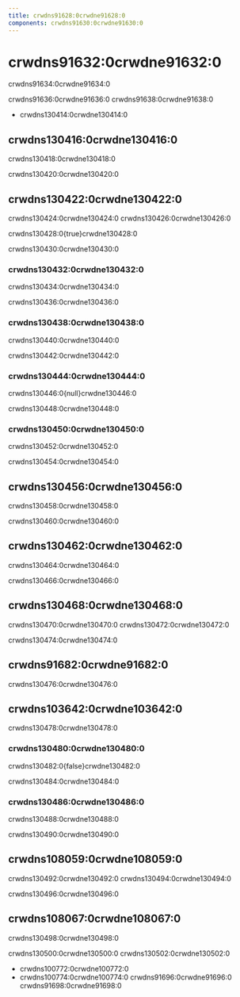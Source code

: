 ```yaml
---
title: crwdns91628:0crwdne91628:0
components: crwdns91630:0crwdne91630:0
---
```


# crwdns91632:0crwdne91632:0

<p class="description">crwdns91634:0crwdne91634:0</p>

crwdns91636:0crwdne91636:0 crwdns91638:0crwdne91638:0

- crwdns130414:0crwdne130414:0

## crwdns130416:0crwdne130416:0

crwdns130418:0crwdne130418:0

crwdns130420:0crwdne130420:0

## crwdns130422:0crwdne130422:0

crwdns130424:0crwdne130424:0 crwdns130426:0crwdne130426:0

crwdns130428:0{true}crwdne130428:0

crwdns130430:0crwdne130430:0

### crwdns130432:0crwdne130432:0

crwdns130434:0crwdne130434:0

crwdns130436:0crwdne130436:0

### crwdns130438:0crwdne130438:0

crwdns130440:0crwdne130440:0

crwdns130442:0crwdne130442:0

### crwdns130444:0crwdne130444:0

crwdns130446:0{null}crwdne130446:0

crwdns130448:0crwdne130448:0

### crwdns130450:0crwdne130450:0

crwdns130452:0crwdne130452:0

crwdns130454:0crwdne130454:0

## crwdns130456:0crwdne130456:0

crwdns130458:0crwdne130458:0

crwdns130460:0crwdne130460:0

## crwdns130462:0crwdne130462:0

crwdns130464:0crwdne130464:0

crwdns130466:0crwdne130466:0

## crwdns130468:0crwdne130468:0

crwdns130470:0crwdne130470:0 crwdns130472:0crwdne130472:0

crwdns130474:0crwdne130474:0

## crwdns91682:0crwdne91682:0

crwdns130476:0crwdne130476:0

## crwdns103642:0crwdne103642:0

crwdns130478:0crwdne130478:0

### crwdns130480:0crwdne130480:0

crwdns130482:0{false}crwdne130482:0

crwdns130484:0crwdne130484:0

### crwdns130486:0crwdne130486:0

crwdns130488:0crwdne130488:0

crwdns130490:0crwdne130490:0

## crwdns108059:0crwdne108059:0

crwdns130492:0crwdne130492:0 crwdns130494:0crwdne130494:0

crwdns130496:0crwdne130496:0

## crwdns108067:0crwdne108067:0

crwdns130498:0crwdne130498:0

crwdns130500:0crwdne130500:0 crwdns130502:0crwdne130502:0

- crwdns100772:0crwdne100772:0
- crwdns100774:0crwdne100774:0 crwdns91696:0crwdne91696:0 crwdns91698:0crwdne91698:0